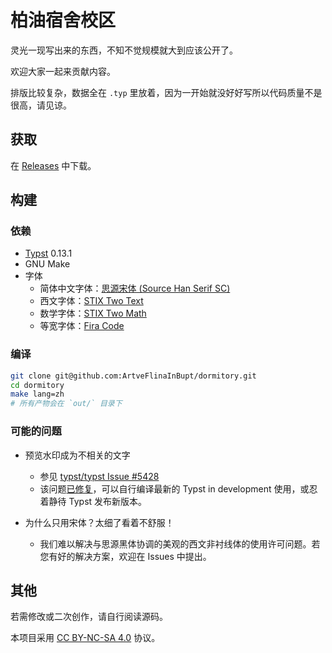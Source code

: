 # 柏油宿舍校区

灵光一现写出来的东西，不知不觉规模就大到应该公开了。

欢迎大家一起来贡献内容。

排版比较复杂，数据全在 `.typ` 里放着，因为一开始就没好好写所以代码质量不是很高，请见谅。

## 获取

在 [Releases](https://github.com/ArtveFlinaInBupt/dormitory/releases) 中下载。

## 构建

### 依赖

- [Typst](https://github.com/typst/typst) 0.13.1
- GNU Make
- 字体
  - 简体中文字体：[思源宋体 (Source Han Serif SC)](https://github.com/adobe-fonts/source-han-serif)
  - 西文字体：[STIX Two Text](https://github.com/stipub/stixfonts)
  - 数学字体：[STIX Two Math](https://github.com/stipub/stixfonts)
  - 等宽字体：[Fira Code](https://github.com/tonsky/FiraCode)

### 编译

```bash
git clone git@github.com:ArtveFlinaInBupt/dormitory.git
cd dormitory
make lang=zh
# 所有产物会在 `out/` 目录下
```

### 可能的问题

- 预览水印成为不相关的文字
  - 参见 [typst/typst Issue #5428](https://github.com/typst/typst/issues/5428)
  - 该问题[已修复](https://github.com/typst/typst/issues/5428)，可以自行编译最新的 Typst in development 使用，或忍着静待 Typst 发布新版本。

- 为什么只用宋体？太细了看着不舒服！
  - 我们难以解决与思源黑体协调的美观的西文非衬线体的使用许可问题。若您有好的解决方案，欢迎在 Issues 中提出。

## 其他

若需修改或二次创作，请自行阅读源码。

本项目采用 [CC BY-NC-SA 4.0](https://creativecommons.org/licenses/by-nc-sa/4.0/) 协议。
